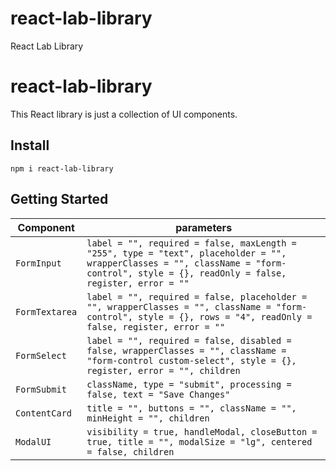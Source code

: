 # react-lab-library

React Lab Library

# react-lab-library

This React library is just a collection of UI components.

## Install

```
npm i react-lab-library
```

## Getting Started

| Component      | parameters                                                                                                                                                                              |
| -------------- | --------------------------------------------------------------------------------------------------------------------------------------------------------------------------------------- |
| `FormInput`    | `label = "", required = false, maxLength = "255", type = "text", placeholder = "", wrapperClasses = "", className = "form-control", style = {}, readOnly = false, register, error = ""` |
| `FormTextarea` | `label = "", required = false, placeholder = "", wrapperClasses = "", className = "form-control", style = {}, rows = "4", readOnly = false, register, error = ""`                       |
| `FormSelect`   | `label = "", required = false, disabled = false, wrapperClasses = "", className = "form-control custom-select", style = {}, register, error = "", children`                             |
| `FormSubmit`   | `className, type = "submit", processing = false, text = "Save Changes"`                                                                                                                 |
| `ContentCard`  | `title = "", buttons = "", className = "", minHeight = "", children`                                                                                                                    |
| `ModalUI`      | `visibility = true, handleModal, closeButton = true, title = "", modalSize = "lg", centered = false, children`                                                                          |
